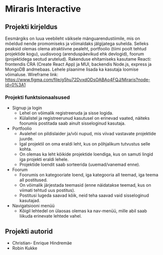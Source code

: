 # Miraris Interactive

## Projekti kirjeldus
Eesmärgiks on luua veebileht väiksele mänguarendustiimile, mis on mõeldud nende promomiseks ja võimaldaks jälgijatega suhelda. Selleks peaksid olemas olema atraktiivne pealeht, portfoolio (tiimi poolt tehtud projektide kogu), uudisvoog (arenduspäevikud ehk devlogid), foorum (projektidega seotud arutelud). Rakenduse ehitamiseks kasutame Reacti: frontendis CRA (Create React App) ja MUI, backendis Node.js, express ja MongoDB andmebaas. Lehele plaanime lisada ka kasutaja loomise võimaluse.
Wireframe link: https://www.figma.com/file/g5hu72DvxdODsOABAo4FQJ/Miraris?node-id=0%3A1
### Projekti funktsionaalsused
* Signup ja login
  - Lehel on võimalik registreeruda ja sisse logida. 
  - Külalistel ja registreerunud kasutusel on erinevad vaated, näiteks foorumis postitada saab ainult sisseloginud kasutaja.
* Portfoolio
  - Avalehel on pildislaider ja/või nupud, mis viivad vastavate projektide juurde.
  - Igal projektil on oma eraldi leht, kus on põhjalikum tutvustus selle kohta.
  - On olemas ka leht kõikide projektide loendiga, kus on samuti lingid iga projekti eraldi lehele.
  - Projektide loendit saab sorteerida (uuemad/vanemad enne).
* Foorum
  - Foorumis on kategooriate loend, iga kategooria all teemad, iga teema all postitused.
  - On võimalik järjestada teemasid (enne näidatakse teemad, kus on viimati tehtud uus postitus).
  - Postitusi lugeda saavad kõik, neid teha saavad vaid sisseloginud kasutajad.
* Navigatsiooni menüü
  - Kõigil lehtedel on ülaosas olemas ka nav-menüü, mille abil saab liikuda erinevate lehtede vahel.

## Projekti autorid
- Christian- Enrique Hindremäe
- Robin Kukke
